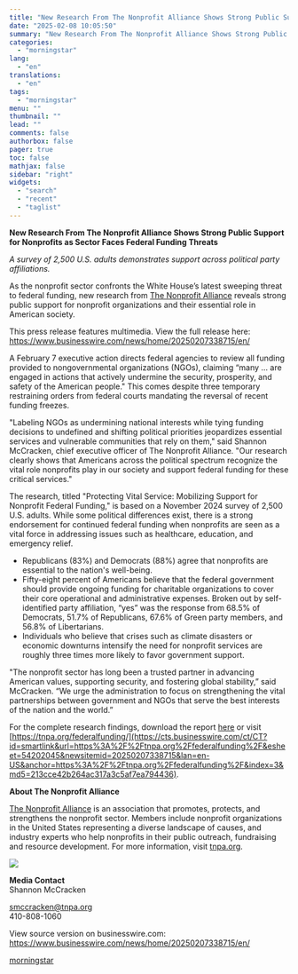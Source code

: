 ```yaml
---
title: "New Research From The Nonprofit Alliance Shows Strong Public Support for Nonprofits as Sector Faces Federal Funding Threats"
date: "2025-02-08 10:05:50"
summary: "New Research From The Nonprofit Alliance Shows Strong Public Support for Nonprofits as Sector Faces Federal Funding Threats A survey of 2,500 U.S. adults demonstrates support across political party affiliations. As the nonprofit sector confronts the White House’s latest sweeping threat to federal funding, new research from The Nonprofit Alliance..."
categories:
  - "morningstar"
lang:
  - "en"
translations:
  - "en"
tags:
  - "morningstar"
menu: ""
thumbnail: ""
lead: ""
comments: false
authorbox: false
pager: true
toc: false
mathjax: false
sidebar: "right"
widgets:
  - "search"
  - "recent"
  - "taglist"
---
```


**New Research From The Nonprofit Alliance Shows Strong Public Support for Nonprofits as Sector Faces Federal Funding Threats**

*A survey of 2,500 U.S. adults demonstrates support across political party affiliations.*

As the nonprofit sector confronts the White House’s latest sweeping threat to federal funding, new research from [The Nonprofit Alliance](https://cts.businesswire.com/ct/CT?id=smartlink&url=https%3A%2F%2Ftnpa.org%2F&esheet=54202045&newsitemid=20250207338715&lan=en-US&anchor=The+Nonprofit+Alliance&index=1&md5=b14b9780e7a1bc871907b2e0672bf02a) reveals strong public support for nonprofit organizations and their essential role in American society.

This press release features multimedia. View the full release here: <https://www.businesswire.com/news/home/20250207338715/en/>

A February 7 executive action directs federal agencies to review all funding provided to nongovernmental organizations (NGOs), claiming “many … are engaged in actions that actively undermine the security, prosperity, and safety of the American people." This comes despite three temporary restraining orders from federal courts mandating the reversal of recent funding freezes.

"Labeling NGOs as undermining national interests while tying funding decisions to undefined and shifting political priorities jeopardizes essential services and vulnerable communities that rely on them," said Shannon McCracken, chief executive officer of The Nonprofit Alliance. "Our research clearly shows that Americans across the political spectrum recognize the vital role nonprofits play in our society and support federal funding for these critical services."

The research, titled "Protecting Vital Service: Mobilizing Support for Nonprofit Federal Funding," is based on a November 2024 survey of 2,500 U.S. adults. While some political differences exist, there is a strong endorsement for continued federal funding when nonprofits are seen as a vital force in addressing issues such as healthcare, education, and emergency relief.

* Republicans (83%) and Democrats (88%) agree that nonprofits are essential to the nation's well-being.
* Fifty-eight percent of Americans believe that the federal government should provide ongoing funding for charitable organizations to cover their core operational and administrative expenses. Broken out by self-identified party affiliation, “yes” was the response from 68.5% of Democrats, 51.7% of Republicans, 67.6% of Green party members, and 56.8% of Libertarians.
* Individuals who believe that crises such as climate disasters or economic downturns intensify the need for nonprofit services are roughly three times more likely to favor government support.

"The nonprofit sector has long been a trusted partner in advancing American values, supporting security, and fostering global stability,” said McCracken. “We urge the administration to focus on strengthening the vital partnerships between government and NGOs that serve the best interests of the nation and the world.”

For the complete research findings, download the report [here](https://cts.businesswire.com/ct/CT?id=smartlink&url=https%3A%2F%2Ftnpa.org%2Fwp-content%2Fuploads%2FTNPA-Mobilizing-Support-for-Nonprofit-Federal-Funding-February-2025.pdf&esheet=54202045&newsitemid=20250207338715&lan=en-US&anchor=here&index=2&md5=8319d251ce8678288e30cfb8439b4ac9) or visit [https://tnpa.org/federalfunding/](https://cts.businesswire.com/ct/CT?id=smartlink&url=https%3A%2F%2Ftnpa.org%2Ffederalfunding%2F&esheet=54202045&newsitemid=20250207338715&lan=en-US&anchor=https%3A%2F%2Ftnpa.org%2Ffederalfunding%2F&index=3&md5=213cce42b264ac317a3c5af7ea794436).

**About The Nonprofit Alliance**

[The Nonprofit Alliance](https://cts.businesswire.com/ct/CT?id=smartlink&url=http%3A%2F%2Fwww.tnpa.org%2F&esheet=54202045&newsitemid=20250207338715&lan=en-US&anchor=The+Nonprofit+Alliance&index=4&md5=6c4c8f478760397e9582380134b7ea15) is an association that promotes, protects, and strengthens the nonprofit sector. Members include nonprofit organizations in the United States representing a diverse landscape of causes, and industry experts who help nonprofits in their public outreach, fundraising and resource development. For more information, visit [tnpa.org](https://cts.businesswire.com/ct/CT?id=smartlink&url=http%3A%2F%2Fwww.tnpa.org%2F&esheet=54202045&newsitemid=20250207338715&lan=en-US&anchor=tnpa.org&index=5&md5=602667abe659df1b2b8ddce4794b2f81).

 ![](https://cts.businesswire.com/ct/CT?id=bwnews&sty=20250207338715r1&sid=mstr3&distro=nx&lang=en)

**Media Contact**  
Shannon McCracken
  
[smccracken@tnpa.org](mailto:smccracken@tnpa.org)  
410-808-1060

View source version on businesswire.com: <https://www.businesswire.com/news/home/20250207338715/en/>

[morningstar](https://www.morningstar.com/news/business-wire/20250207338715/new-research-from-the-nonprofit-alliance-shows-strong-public-support-for-nonprofits-as-sector-faces-federal-funding-threats)

